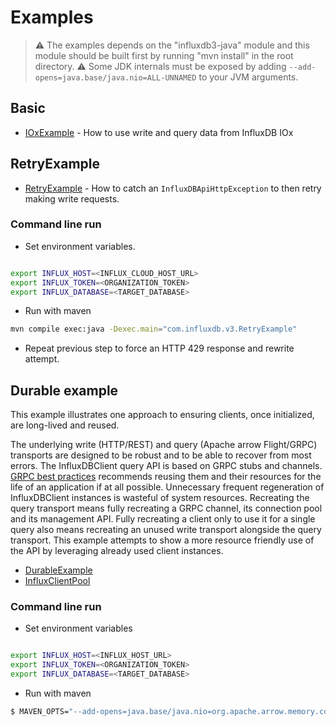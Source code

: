 # Examples

> :warning: The examples depends on the "influxdb3-java" module and this module should be built first by running "mvn install" in the root directory.
> :warning: Some JDK internals must be exposed by adding `--add-opens=java.base/java.nio=ALL-UNNAMED` to your JVM arguments.

## Basic

- [IOxExample](src/main/java/com/influxdb/v3/IOxExample.java) - How to use write and query data from InfluxDB IOx

## RetryExample

- [RetryExample](src/main/java/com/influxdb/v3/RetryExample.java) - How to catch an `InfluxDBApiHttpException` to then retry making write requests.

### Command line run

- Set environment variables.

```bash

export INFLUX_HOST=<INFLUX_CLOUD_HOST_URL>
export INFLUX_TOKEN=<ORGANIZATION_TOKEN>
export INFLUX_DATABASE=<TARGET_DATABASE>

```

- Run with maven

```bash
mvn compile exec:java -Dexec.main="com.influxdb.v3.RetryExample"
```

- Repeat previous step to force an HTTP 429 response and rewrite attempt.

## Durable example

This example illustrates one approach to ensuring clients, once initialized, are long-lived and reused.

The underlying write (HTTP/REST) and query (Apache arrow Flight/GRPC) transports are designed to be robust and to be able to recover from most errors.  The InfluxDBClient query API is based on GRPC stubs and channels.  [GRPC best practices](https://grpc.io/docs/guides/performance/) recommends reusing them and their resources for the life of an application if at all possible.  Unnecessary frequent regeneration of InfluxDBClient instances is wasteful of system resources.  Recreating the query transport means fully recreating a GRPC channel, its connection pool and its management API.  Fully recreating a client only to use it for a single query also means recreating an unused write transport alongside the query transport.  This example attempts to show a more resource friendly use of the API by leveraging already used client instances.

- [DurableExample](src/main/java/com/influxdb/v3/durable/DurableExample.java)
- [InfluxClientPool](src/main/java/com/influxdb/v3/durable/InfluxClientPool.java)

### Command line run

- Set environment variables

```bash

export INFLUX_HOST=<INFLUX_HOST_URL>
export INFLUX_TOKEN=<ORGANIZATION_TOKEN>
export INFLUX_DATABASE=<TARGET_DATABASE>

```

- Run with maven

```bash
$ MAVEN_OPTS="--add-opens=java.base/java.nio=org.apache.arrow.memory.core,ALL-UNNAMED" mvn compile exec:java -Dexec.main="com.influxdb.v3.durable.DurableExample"
```